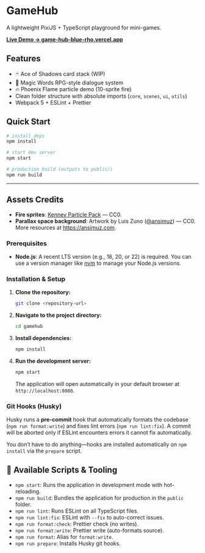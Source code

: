 # GameHub

A lightweight PixiJS + TypeScript playground for mini-games.

[**Live Demo → game-hub-blue-rho.vercel.app**](https://game-hub-blue-rho.vercel.app/)

## Features

- 🃏 Ace of Shadows card stack (WIP)
- 💬 Magic Words RPG-style dialogue system
- 🔥 Phoenix Flame particle demo (10-sprite fire)
- Clean folder structure with absolute imports (`core`, `scenes`, `ui`, `utils`)
- Webpack 5 + ESLint + Prettier

## Quick Start

```bash
# install deps
npm install

# start dev server
npm start

# production build (outputs to public/)
npm run build
```

---

## Assets Credits

- **Fire sprites**: [Kenney Particle Pack](http://kenney.nl/assets/smoke-particles) — CC0.
- **Parallax space background**: Artwork by Luis Zuno ([@ansimuz](https://twitter.com/ansimuz)) — CC0. More resources at <https://ansimuz.com>.


### Prerequisites

- **Node.js**: A recent LTS version (e.g., 18, 20, or 22) is required. You can use a version manager like [nvm](https://github.com/nvm-sh/nvm) to manage your Node.js versions.

### Installation & Setup

1.  **Clone the repository:**
    ```sh
    git clone <repository-url>
    ```

2.  **Navigate to the project directory:**
    ```sh
    cd gamehub
    ```

3.  **Install dependencies:**
    ```sh
    npm install
    ```

4.  **Run the development server:**
    ```sh
    npm start
    ```
    The application will open automatically in your default browser at `http://localhost:8080`.

### Git Hooks (Husky)

Husky runs a **pre-commit** hook that automatically formats the codebase (`npm run format:write`) and fixes lint errors (`npm run lint:fix`).
A commit will be aborted only if ESLint encounters errors it cannot fix automatically.

You don’t have to do anything—hooks are installed automatically on `npm install` via the `prepare` script.

## 📜 Available Scripts & Tooling

- `npm start`: Runs the application in development mode with hot-reloading.
- `npm run build`: Bundles the application for production in the `public` folder.
- `npm run lint`: Runs ESLint on all TypeScript files.
- `npm run lint:fix`: ESLint with `--fix` to auto-correct issues.
- `npm run format:check`: Prettier check (no writes).
- `npm run format:write`: Prettier write (auto-formats source).
- `npm run format`: Alias for `format:write`.
- `npm run prepare`: Installs Husky git hooks.
